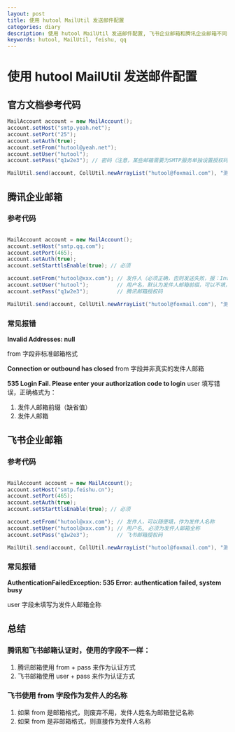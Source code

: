 ```yaml
---
layout: post
title: 使用 hutool MailUtil 发送邮件配置
categories: diary
description: 使用 hutool MailUtil 发送邮件配置, 飞书企业邮箱和腾讯企业邮箱不同
keywords: hutool, MailUtil, feishu, qq
---
```

# 使用 hutool MailUtil 发送邮件配置

## 官方文档参考代码

```java
MailAccount account = new MailAccount();
account.setHost("smtp.yeah.net");
account.setPort("25");
account.setAuth(true);
account.setFrom("hutool@yeah.net");
account.setUser("hutool");
account.setPass("q1w2e3"); // 密码（注意，某些邮箱需要为SMTP服务单独设置授权码，详情查看相关帮助）

MailUtil.send(account, CollUtil.newArrayList("hutool@foxmail.com"), "测试", "邮件来自Hutool测试", false);

```

## 腾讯企业邮箱

### 参考代码
```java

MailAccount account = new MailAccount();
account.setHost("smtp.qq.com");
account.setPort(465);
account.setAuth(true);
account.setStarttlsEnable(true); // 必须

account.setFrom("hutool@xxx.com"); // 发件人（必须正确，否则发送失败，报：Invalid Addresses: null）
account.setUser("hutool");         // 用户名，默认为发件人邮箱前缀，可以不填，也可以填发件人邮箱全称
account.setPass("q1w2e3");         // 腾讯邮箱授权码

MailUtil.send(account, CollUtil.newArrayList("hutool@foxmail.com"), "测试", "邮件来自Hutool测试", false);

```

### 常见报错
**Invalid Addresses: null**

from 字段非标准邮箱格式

**Connection or outbound has closed**
from 字段并非真实的发件人邮箱

**535 Login Fail. Please enter your authorization code to login**
user 填写错误，正确格式为：
1. 发件人邮箱前缀（缺省值）
2. 发件人邮箱

## 飞书企业邮箱

### 参考代码
```java

MailAccount account = new MailAccount();
account.setHost("smtp.feishu.cn");
account.setPort(465);
account.setAuth(true);
account.setStarttlsEnable(true); // 必须

account.setFrom("hutool@xxx.com"); // 发件人，可以随便填，作为发件人名称
account.setUser("hutool@xxx.com"); // 用户名, 必须为发件人邮箱全称
account.setPass("q1w2e3");         // 飞书邮箱授权码

MailUtil.send(account, CollUtil.newArrayList("hutool@foxmail.com"), "测试", "邮件来自Hutool测试", false);

```

### 常见报错
**AuthenticationFailedException: 535 Error: authentication failed, system busy**

user 字段未填写为发件人邮箱全称

## 总结
### 腾讯和飞书邮箱认证时，使用的字段不一样：
1. 腾讯邮箱使用 from + pass 来作为认证方式
2. 飞书邮箱使用 user + pass 来作为认证方式
### 飞书使用 from 字段作为发件人的名称
1. 如果 from 是邮箱格式，则废弃不用，发件人姓名为邮箱登记名称
2. 如果 from 是非邮箱格式，则直接作为发件人名称
